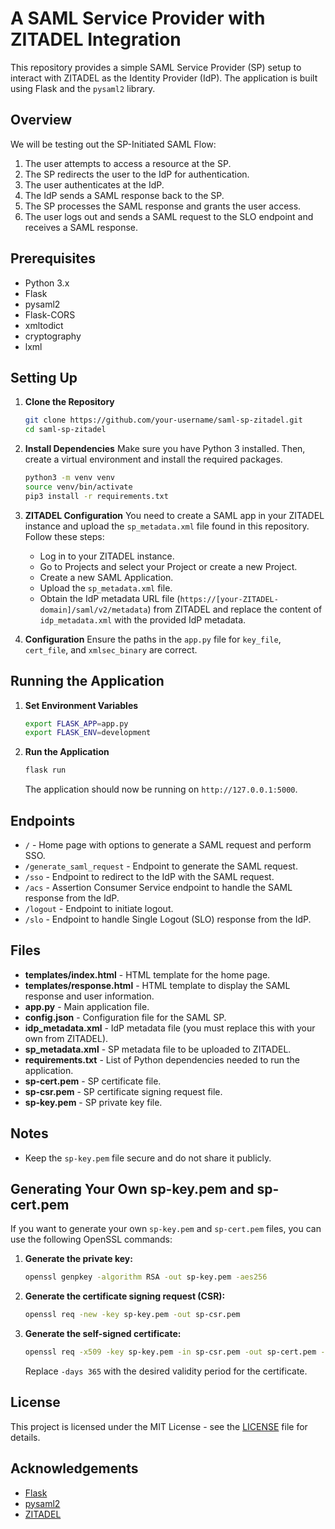 # A SAML Service Provider with ZITADEL Integration

This repository provides a simple SAML Service Provider (SP) setup to interact with ZITADEL as the Identity Provider (IdP). The application is built using Flask and the `pysaml2` library.

## Overview

We will be testing out the SP-Initiated SAML Flow:

1. The user attempts to access a resource at the SP.
2. The SP redirects the user to the IdP for authentication.
3. The user authenticates at the IdP.
4. The IdP sends a SAML response back to the SP.
5. The SP processes the SAML response and grants the user access.
6. The user logs out and sends a SAML request to the SLO endpoint and receives a SAML response.

## Prerequisites

- Python 3.x
- Flask
- pysaml2
- Flask-CORS
- xmltodict
- cryptography
- lxml

## Setting Up

1. **Clone the Repository**
    ```sh
    git clone https://github.com/your-username/saml-sp-zitadel.git
    cd saml-sp-zitadel
    ```

2. **Install Dependencies**
    Make sure you have Python 3 installed. Then, create a virtual environment and install the required packages.
    ```sh
    python3 -m venv venv
    source venv/bin/activate
    pip3 install -r requirements.txt
    ```

3. **ZITADEL Configuration**
    You need to create a SAML app in your ZITADEL instance and upload the `sp_metadata.xml` file found in this repository. Follow these steps:
    - Log in to your ZITADEL instance.
    - Go to Projects and select your Project or create a new Project.
    - Create a new SAML Application.
    - Upload the `sp_metadata.xml` file.
    - Obtain the IdP metadata URL file (`https://[your-ZITADEL-domain]/saml/v2/metadata`) from ZITADEL and replace the content of `idp_metadata.xml` with the provided IdP metadata.

4. **Configuration**
    Ensure the paths in the `app.py` file for `key_file`, `cert_file`, and `xmlsec_binary` are correct.

## Running the Application

1. **Set Environment Variables**
    ```sh
    export FLASK_APP=app.py
    export FLASK_ENV=development
    ```

2. **Run the Application**
    ```sh
    flask run
    ```
    The application should now be running on `http://127.0.0.1:5000`.

## Endpoints

- `/` - Home page with options to generate a SAML request and perform SSO.
- `/generate_saml_request` - Endpoint to generate the SAML request.
- `/sso` - Endpoint to redirect to the IdP with the SAML request.
- `/acs` - Assertion Consumer Service endpoint to handle the SAML response from the IdP.
- `/logout` - Endpoint to initiate logout.
- `/slo` - Endpoint to handle Single Logout (SLO) response from the IdP.

## Files

- **templates/index.html** - HTML template for the home page.
- **templates/response.html** - HTML template to display the SAML response and user information.
- **app.py** - Main application file.
- **config.json** - Configuration file for the SAML SP.
- **idp_metadata.xml** - IdP metadata file (you must replace this with your own from ZITADEL).
- **sp_metadata.xml** - SP metadata file to be uploaded to ZITADEL.
- **requirements.txt** - List of Python dependencies needed to run the application.
- **sp-cert.pem** - SP certificate file.
- **sp-csr.pem** - SP certificate signing request file.
- **sp-key.pem** - SP private key file.

## Notes

- Keep the `sp-key.pem` file secure and do not share it publicly.

## Generating Your Own sp-key.pem and sp-cert.pem

If you want to generate your own `sp-key.pem` and `sp-cert.pem` files, you can use the following OpenSSL commands:

1. **Generate the private key:**
    ```sh
    openssl genpkey -algorithm RSA -out sp-key.pem -aes256
    ```

2. **Generate the certificate signing request (CSR):**
    ```sh
    openssl req -new -key sp-key.pem -out sp-csr.pem
    ```

3. **Generate the self-signed certificate:**
    ```sh
    openssl req -x509 -key sp-key.pem -in sp-csr.pem -out sp-cert.pem -days 365
    ```
    Replace `-days 365` with the desired validity period for the certificate.

## License

This project is licensed under the MIT License - see the [LICENSE](LICENSE) file for details.

## Acknowledgements

- [Flask](https://flask.palletsprojects.com/)
- [pysaml2](https://pysaml2.readthedocs.io/)
- [ZITADEL](https://zitadel.com/)



